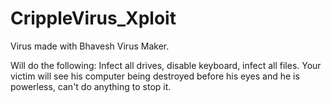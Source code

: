 # CrippleVirus_Xploit
Virus made with Bhavesh Virus Maker.

Will do the following: 
Infect all drives, disable keyboard, infect all files. 
Your victim will see his computer being destroyed before his eyes and he is powerless, can't do anything to stop it.
